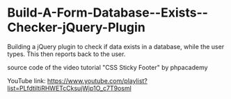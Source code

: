 # Build-A-Form-Database--Exists--Checker-jQuery-Plugin
Building a jQuery plugin to check if data exists in a database, while the user types. This then reports back to the user.


source code of the video tutorial "CSS Sticky Footer" by phpacademy

YouTube link:
https://www.youtube.com/playlist?list=PLfdtiltiRHWETcCksujWjp1O_c7T9osml
